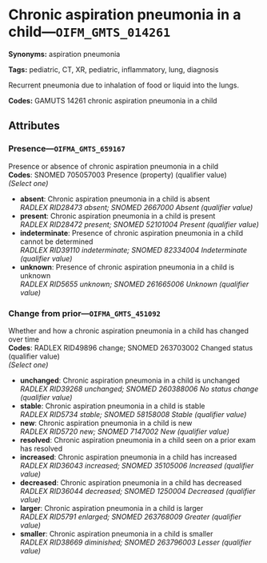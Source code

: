 # Chronic aspiration pneumonia in a child—`OIFM_GMTS_014261`

**Synonyms:** aspiration pneumonia

**Tags:** pediatric, CT, XR, pediatric, inflammatory, lung, diagnosis

Recurrent pneumonia due to inhalation of food or liquid into the lungs.

**Codes:** GAMUTS 14261 chronic aspiration pneumonia in a child

## Attributes

### Presence—`OIFMA_GMTS_659167`

Presence or absence of chronic aspiration pneumonia in a child  
**Codes**: SNOMED 705057003 Presence (property) (qualifier value)  
*(Select one)*

- **absent**: Chronic aspiration pneumonia in a child is absent  
_RADLEX RID28473 absent; SNOMED 2667000 Absent (qualifier value)_
- **present**: Chronic aspiration pneumonia in a child is present  
_RADLEX RID28472 present; SNOMED 52101004 Present (qualifier value)_
- **indeterminate**: Presence of chronic aspiration pneumonia in a child cannot be determined  
_RADLEX RID39110 indeterminate; SNOMED 82334004 Indeterminate (qualifier value)_
- **unknown**: Presence of chronic aspiration pneumonia in a child is unknown  
_RADLEX RID5655 unknown; SNOMED 261665006 Unknown (qualifier value)_

### Change from prior—`OIFMA_GMTS_451092`

Whether and how a chronic aspiration pneumonia in a child has changed over time  
**Codes**: RADLEX RID49896 change; SNOMED 263703002 Changed status (qualifier value)  
*(Select one)*

- **unchanged**: Chronic aspiration pneumonia in a child is unchanged  
_RADLEX RID39268 unchanged; SNOMED 260388006 No status change (qualifier value)_
- **stable**: Chronic aspiration pneumonia in a child is stable  
_RADLEX RID5734 stable; SNOMED 58158008 Stable (qualifier value)_
- **new**: Chronic aspiration pneumonia in a child is new  
_RADLEX RID5720 new; SNOMED 7147002 New (qualifier value)_
- **resolved**: Chronic aspiration pneumonia in a child seen on a prior exam has resolved  
- **increased**: Chronic aspiration pneumonia in a child has increased  
_RADLEX RID36043 increased; SNOMED 35105006 Increased (qualifier value)_
- **decreased**: Chronic aspiration pneumonia in a child has decreased  
_RADLEX RID36044 decreased; SNOMED 1250004 Decreased (qualifier value)_
- **larger**: Chronic aspiration pneumonia in a child is larger  
_RADLEX RID5791 enlarged; SNOMED 263768009 Greater (qualifier value)_
- **smaller**: Chronic aspiration pneumonia in a child is smaller  
_RADLEX RID38669 diminished; SNOMED 263796003 Lesser (qualifier value)_